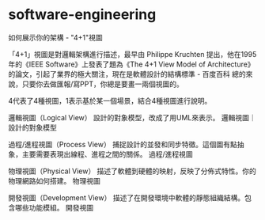 # software-engineering
如何展示你的架構 - "4+1"視圖

「4+1」視圖是對邏輯架構進行描述，最早由 Philippe Kruchten 提出，他在1995年的《IEEE Software》上發表了題為《The 4+1 View Model of Architecture》的論文，引起了業界的極大關注，現在是軟體設計的結構標準 - 百度百科
總的來說，只要你去做匯報/寫PPT，你總是要畫一兩個視圖的。

4代表了4種視圖，1表示基於某一個場景，結合4種視圖進行說明。

邏輯視圖（Logical View）
設計的對象模型，改成了用UML來表示。
邏輯視圖｜設計的對象模型

過程/進程視圖（Process View）
捕捉設計的並發和同步特徵。這個圖有點抽象，主要需要表現出線程、進程之間的關係。
過程/進程視圖

物理視圖（Physical View）
描述了軟體到硬體的映射，反映了分佈式特性。你的物理網路如何搭建。
物理視圖

開發視圖（Development View）
描述了在開發環境中軟體的靜態組織結構。包含哪些功能模組。
開發視圖
